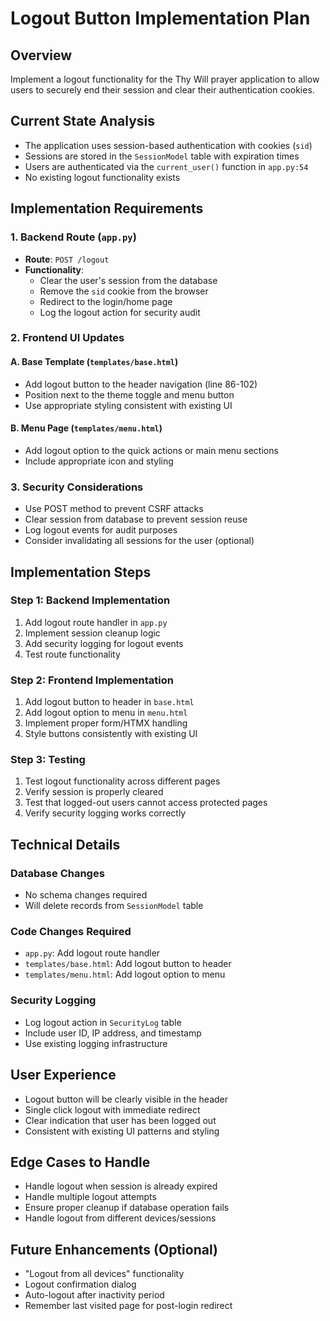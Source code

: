 # Logout Button Implementation Plan

## Overview
Implement a logout functionality for the Thy Will prayer application to allow users to securely end their session and clear their authentication cookies.

## Current State Analysis
- The application uses session-based authentication with cookies (`sid`)
- Sessions are stored in the `SessionModel` table with expiration times
- Users are authenticated via the `current_user()` function in `app.py:54`
- No existing logout functionality exists

## Implementation Requirements

### 1. Backend Route (`app.py`)
- **Route**: `POST /logout`
- **Functionality**:
  - Clear the user's session from the database
  - Remove the `sid` cookie from the browser
  - Redirect to the login/home page
  - Log the logout action for security audit

### 2. Frontend UI Updates

#### A. Base Template (`templates/base.html`)
- Add logout button to the header navigation (line 86-102)
- Position next to the theme toggle and menu button
- Use appropriate styling consistent with existing UI

#### B. Menu Page (`templates/menu.html`)
- Add logout option to the quick actions or main menu sections
- Include appropriate icon and styling

### 3. Security Considerations
- Use POST method to prevent CSRF attacks
- Clear session from database to prevent session reuse
- Log logout events for audit purposes
- Consider invalidating all sessions for the user (optional)

## Implementation Steps

### Step 1: Backend Implementation
1. Add logout route handler in `app.py`
2. Implement session cleanup logic
3. Add security logging for logout events
4. Test route functionality

### Step 2: Frontend Implementation
1. Add logout button to header in `base.html`
2. Add logout option to menu in `menu.html`
3. Implement proper form/HTMX handling
4. Style buttons consistently with existing UI

### Step 3: Testing
1. Test logout functionality across different pages
2. Verify session is properly cleared
3. Test that logged-out users cannot access protected pages
4. Verify security logging works correctly

## Technical Details

### Database Changes
- No schema changes required
- Will delete records from `SessionModel` table

### Code Changes Required
- `app.py`: Add logout route handler
- `templates/base.html`: Add logout button to header
- `templates/menu.html`: Add logout option to menu

### Security Logging
- Log logout action in `SecurityLog` table
- Include user ID, IP address, and timestamp
- Use existing logging infrastructure

## User Experience
- Logout button will be clearly visible in the header
- Single click logout with immediate redirect
- Clear indication that user has been logged out
- Consistent with existing UI patterns and styling

## Edge Cases to Handle
- Handle logout when session is already expired
- Handle multiple logout attempts
- Ensure proper cleanup if database operation fails
- Handle logout from different devices/sessions

## Future Enhancements (Optional)
- "Logout from all devices" functionality
- Logout confirmation dialog
- Auto-logout after inactivity period
- Remember last visited page for post-login redirect
